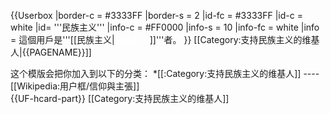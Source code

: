 {{Userbox
|border-c = #3333FF
|border-s = 2
|id-fc = #3333FF
|id-c = white
|id= '''民族主义'''
|info-c = #FF0000
|info-s = 10
|info-fc = white
|info = 這個用戶是'''[[民族主义|<span style="color:white;">民族主义</span>]]'''者。
}}
<includeonly>[[Category:支持民族主义的维基人|{{PAGENAME}}]]</includeonly>
<noinclude>
<div style="clear:both">
这个模版会把你加入到以下的分类：
*[[:Category:支持民族主义的维基人]]
----
[[Wikipedia:用户框/信仰與主張]]</div>
{{UF-hcard-part}}
[[Category:支持民族主义的维基人]]
</noinclude>